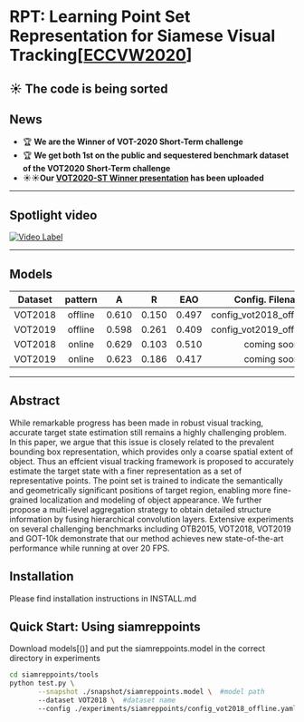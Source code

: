 # RPT: Learning Point Set Representation for Siamese Visual Tracking[[ECCVW2020](https://arxiv.org/abs/2008.03467)]


## :sunny: The code is being sorted


## News
- :trophy: **We are the Winner of VOT-2020 Short-Term challenge**
- :trophy: **We get both 1st on the public and sequestered benchmark dataset of the VOT2020 Short-Term challenge**
- :sunny::sunny:**Our [VOT2020-ST Winner presentation](https://github.com/zhanght021/RPT/blob/master/VOT-ST2020%2BWinners%2BPresentation.pdf) has been uploaded**


----
## Spotlight video

[![Video Label](https://i0.hdslb.com/bfs/album/1ea9e961083d81f7fed53d22ed8698a1ac2307f9.jpg@518w_1e_1c.jpg)](https://www.bilibili.com/video/BV17v41117cZ)


---
## Models
| Dataset | pattern | A | R | EAO | Config. Filename |
|:---:|:---:|:---:|:---:|:---:|:---:|
| VOT2018 | offline | 0.610 | 0.150 | 0.497 | config_vot2018_offline.yaml |
| VOT2019 | offline | 0.598 | 0.261 | 0.409 | config_vot2019_offline.yaml |
| VOT2018 | online | 0.629 | 0.103 | 0.510 | coming soon |
| VOT2019 | online | 0.623 | 0.186 | 0.417 | coming soon |

----
## Abstract
While remarkable progress has been made in robust visual tracking, accurate target state estimation still remains a highly challenging problem. In this paper, we argue that this issue is closely related to the prevalent bounding box representation, which provides only a coarse spatial extent of object. Thus an effcient visual tracking framework is proposed to accurately estimate the target state with a finer representation as a set of representative points. The point set is trained to indicate the semantically and geometrically significant positions of target region, enabling more fine-grained localization and modeling of object appearance. We further propose a multi-level aggregation strategy to obtain detailed structure information by fusing hierarchical convolution layers. Extensive experiments on several challenging benchmarks including OTB2015, VOT2018, VOT2019 and GOT-10k demonstrate that our method achieves new state-of-the-art performance while running at over 20 FPS.


## Installation
Please find installation instructions in INSTALL.md

## Quick Start: Using siamreppoints

Download models[()] and put the siamreppoints.model in the correct directory in experiments

```bash
cd siamreppoints/tools
python test.py \
       --snapshot ./snapshot/siamreppoints.model \  #model path
       --dataset VOT2018 \  #dataset name
       --config ./experiments/siamreppoints/config_vot2018_offline.yaml  #config file 
